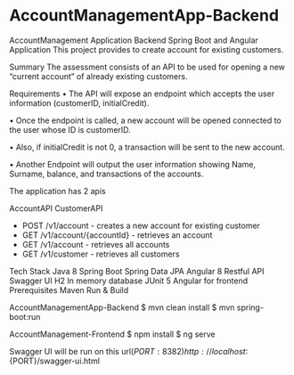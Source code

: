 # AccountManagementApp-Backend

AccountManagement Application Backend
Spring Boot and Angular Application
This project provides to create account for existing customers.

Summary
The assessment consists of an API to be used for opening a new “current account” of already existing customers.

Requirements
• The API will expose an endpoint which accepts the user information (customerID, initialCredit).

• Once the endpoint is called, a new account will be opened connected to the user whose ID is customerID.

• Also, if initialCredit is not 0, a transaction will be sent to the new account.

• Another Endpoint will output the user information showing Name, Surname, balance, and transactions of the accounts.

The application has 2 apis

AccountAPI
CustomerAPI

* POST /v1/account - creates a new account for existing customer
* GET /v1/account/{accountId} - retrieves an account
* GET /v1/account - retrieves all accounts
* GET /v1/customer - retrieves all customers

Tech Stack
Java 8
Spring Boot
Spring Data JPA
Angular 8
Restful API
Swagger UI
H2 In memory database
JUnit 5
Angular for frontend
Prerequisites
Maven
Run & Build

AccountManagementApp-Backend
$ mvn clean install
$ mvn spring-boot:run

AccountManagement-Frontend
$ npm install
$ ng serve

Swagger UI will be run on this url($PORT: 8382)
http://localhost:${PORT}/swagger-ui.html

